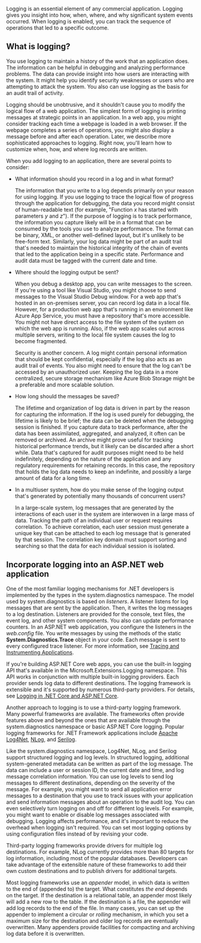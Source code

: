 Logging is an essential element of any commercial application. Logging gives you insight into how, when, where, and why significant system events occurred. When logging is enabled, you can track the sequence of operations that led to a specific outcome.

## What is logging?

You use logging to maintain a history of the work that an application does. The information can be helpful in debugging and analyzing performance problems. The data can provide insight into how users are interacting with the system. It might help you identify security weaknesses or users who are attempting to attack the system. You also can use logging as the basis for an audit trail of activity.

Logging should be unobtrusive, and it shouldn't cause you to modify the logical flow of a web application. The simplest form of logging is printing messages at strategic points in an application. In a web app, you might consider tracking each time a webpage is loaded in a web browser. If the webpage completes a series of operations, you might also display a message before and after each operation. Later, we describe more sophisticated approaches to logging. Right now, you'll learn how to customize when, how, and where log records are written.

When you add logging to an application, there are several points to consider:

- What information should you record in a log and in what format? 
  
  The information that you write to a log depends primarily on your reason for using logging. If you use logging to trace the logical flow of progress through the application for debugging, the data you record might consist of human-readable text (for example, "Function *x* has started with parameters *y* and *z*"). If the purpose of logging is to track performance, the information you capture likely will be in a format that can be consumed by the tools you use to analyze performance. The format can be binary, XML, or another well-defined layout, but it's unlikely to be free-form text. Similarly, your log data might be part of an audit trail that's needed to maintain the historical integrity of the chain of events that led to the application being in a specific state. Performance and audit data must be tagged with the current date and time.

- Where should the logging output be sent? 

  When you debug a desktop app, you can write messages to the screen. If you're using a tool like Visual Studio, you might choose to send messages to the Visual Studio Debug window. For a web app that's hosted in an on-premises server, you can record log data in a local file. However, for a production web app that's running in an environment like Azure App Service, you must have a repository that's more accessible. You might not have direct access to the file system of the system on which the web app is running. Also, if the web app scales out across multiple servers, writing to the local file system causes the log to become fragmented. 
  
  Security is another concern. A log might contain personal information that should be kept confidential, especially if the log also acts as an audit trail of events. You also might need to ensure that the log can't be accessed by an unauthorized user. Keeping the log data in a more centralized, secure storage mechanism like Azure Blob Storage might be a preferable and more scalable solution.

- How long should the messages be saved?

  The lifetime and organization of log data is driven in part by the reason for capturing the information. If the log is used purely for debugging, the lifetime is likely to be brief; the data can be deleted when the debugging session is finished. If you capture data to track performance, after the data has been assimilated, aggregated, and analyzed, it often can be removed or archived. An archive might prove useful for tracking historical performance trends, but it likely can be discarded after a short while. Data that's captured for audit purposes might need to be held indefinitely, depending on the nature of the application and any regulatory requirements for retaining records. In this case, the repository that holds the log data needs to keep an indefinite, and possibly a large amount of data for a long time.

- In a multiuser system, how do you make sense of the logging output that's generated by potentially many thousands of concurrent users?

  In a large-scale system, log messages that are generated by the interactions of each user in the system are interwoven in a large mass of data. Tracking the path of an individual user or request requires correlation. To achieve correlation, each user session must generate a unique key that can be attached to each log message that is generated by that session. The correlation key domain must support sorting and searching so that the data for each individual session is isolated. 

## Incorporate logging into an ASP.NET web application

One of the most familiar logging mechanisms for .NET developers is implemented by the types in the system.diagnostics namespace. The model used by system.diagnostics is based on *listeners*. A listener listens for log messages that are sent by the application. Then, it writes the log messages to a log destination. Listeners are provided for the console, text files, the event log, and other system components. You also can update performance counters. In an ASP.NET web application, you configure the listeners in the *web.config* file. You write messages by using the methods of the static **System.Diagnostics.Trace** object in your code. Each message is sent to every configured trace listener. For more information, see [Tracing and Instrumenting Applications](https://docs.microsoft.com/dotnet/framework/debug-trace-profile/tracing-and-instrumenting-applications).

If you're building ASP.NET Core web apps, you can use the built-in logging API that's available in the Microsoft.Extensions.Logging namespace. This API works in conjunction with multiple built-in logging providers. Each provider sends log data to different destinations. The logging framework is extensible and it's supported by numerous third-party providers. For details, see [Logging in .NET Core and ASP.NET Core](https://docs.microsoft.com/aspnet/core/fundamentals/logging/).

Another approach to logging is to use a third-party logging framework. Many powerful frameworks are available. The frameworks often provide features above and beyond the ones that are available through the system.diagnostics namespace or basic ASP.NET Core logging. Popular logging frameworks for .NET Framework applications include [Apache Log4Net](https://logging.apache.org/log4net/), [NLog](https://nlog-project.org/), and [Serilog](https://serilog.net/). 

Like the system.diagnostics namespace, Log4Net, NLog, and Serilog support structured logging and log levels. In structured logging, additional system-generated metadata can be written as part of the log message. The data can include a user or session ID, the current date and time, and log message correlation information. You can use log levels to send log messages to different destinations, depending on the severity of the message. For example, you might want to send all application error messages to a destination that you use to track issues with your application and send information messages about an operation to the audit log. You can even selectively turn logging on and off for different log levels. For example, you might want to enable or disable log messages associated with debugging. Logging affects performance, and it's important to reduce the overhead when logging isn't required. You can set most logging options by using configuration files instead of by revising your code.

Third-party logging frameworks provide drivers for multiple log destinations. For example, NLog currently provides more than 80 targets for log information, including most of the popular databases. Developers can take advantage of the extensible nature of these frameworks to add their own custom destinations and to publish drivers for additional targets.

Most logging frameworks use an *appender* model, in which data is written to the end of (appended to) the target. What constitutes *the end* depends on the target. If the destination is a relational table, an appender most likely will add a new row to the table. If the destination is a file, the appender will add log records to the end of the file. In many cases, you can set up the appender to implement a circular or *rolling* mechanism, in which you set a maximum size for the destination and older log records are eventually overwritten. Many appenders provide facilities for compacting and archiving log data before it is overwritten.
